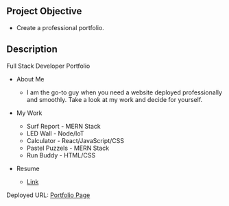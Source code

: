 ## Project Objective

* Create a professional portfolio.

## Description

Full Stack Developer Portfolio

 - About Me

   - I am the go-to guy when you need a website deployed professionally and smoothly. Take a look at my work and decide for yourself.

- My Work

  - Surf Report - MERN Stack
  - LED Wall - Node/IoT
  - Calculator - React/JavaScript/CSS
  - Pastel Puzzels - MERN Stack
  - Run Buddy - HTML/CSS
  
- Resume

  - [Link](https://github.com/BrianCKWang/my-portfolio/blob/main/assets/docs/Resume.pdf)

Deployed URL: [Portfolio Page](https://brianckwang.github.io/my-portfolio/)